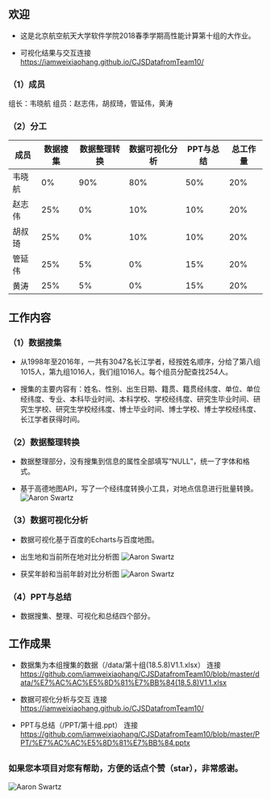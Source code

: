 
## 欢迎

- 这是北京航空航天大学软件学院2018春季学期高性能计算第十组的大作业。

- 可视化结果与交互连接 https://iamweixiaohang.github.io/CJSDatafromTeam10/

### （1）成员

组长：韦晓航
组员：赵志伟，胡叔琦，管延伟，黄涛

### （2）分工

成员   | 数据搜集 | 数据整理转换 | 数据可视化分析 | PPT与总结| 总工作量
------------- | ------------- | --------- | ---- | ---- |----
韦晓航  | 0%   | 90% | 80% | 50% | 20%
赵志伟  | 25% | 0%   | 10% | 10% | 20%
胡叔琦  | 25% | 0%   | 10% | 10% | 20%
管延伟  | 25% | 5%   | 0%   | 15% | 20%
黄涛  | 25% | 5%   | 0%   | 15% | 20%

## 工作内容

### （1）数据搜集

  - 从1998年至2016年，一共有3047名长江学者，经按姓名顺序，分给了第八组1015人，第九组1016人，我们组1016人。每个组员分配查找254人。

 - 搜集的主要内容有：姓名、性别、出生日期、籍贯、籍贯经纬度、单位、单位经纬度、专业、本科毕业时间、本科学校、学校经纬度、研究生毕业时间、研究生学校、研究生学校经纬度、博士毕业时间、博士学校、博士学校经纬度、长江学者获得时间。

### （2）数据整理转换

  - 数据整理部分，没有搜集到信息的属性全部填写“NULL”，统一了字体和格式。
  
  - 基于高德地图API，写了一个经纬度转换小工具，对地点信息进行批量转换。
  ![Aaron Swartz](https://github.com/iamweixiaohang/CJSDatafromTeam10/blob/master/images/Geo.png)

### （3）数据可视化分析

  - 数据可视化基于百度的Echarts与百度地图。

  - 出生地和当前所在地对比分析图
  ![Aaron Swartz](https://github.com/iamweixiaohang/CJSDatafromTeam10/blob/master/images/GeoDist.png)
  
   - 获奖年龄和当前年龄对比分析图
  ![Aaron Swartz](https://github.com/iamweixiaohang/CJSDatafromTeam10/blob/master/images/Year.png)
  
### （4）PPT与总结

 - 数据搜集、整理、可视化和总结四个部分。

## 工作成果

- 数据集为本组搜集的数据（/data/第十组(18.5.8)V1.1.xlsx）
  连接  https://github.com/iamweixiaohang/CJSDatafromTeam10/blob/master/data/%E7%AC%AC%E5%8D%81%E7%BB%84(18.5.8)V1.1.xlsx

- 数据可视化分析与交互
  连接 https://iamweixiaohang.github.io/CJSDatafromTeam10/
  
 - PPT与总结（/PPT/第十组.ppt）
   连接 https://github.com/iamweixiaohang/CJSDatafromTeam10/blob/master/PPT/%E7%AC%AC%E5%8D%81%E7%BB%84.pptx

##   

### 如果您本项目对您有帮助，方便的话点个赞（star），非常感谢。

![Aaron Swartz](https://github.com/iamweixiaohang/CJSDatafromTeam10/blob/master/JavaScript/star.png)